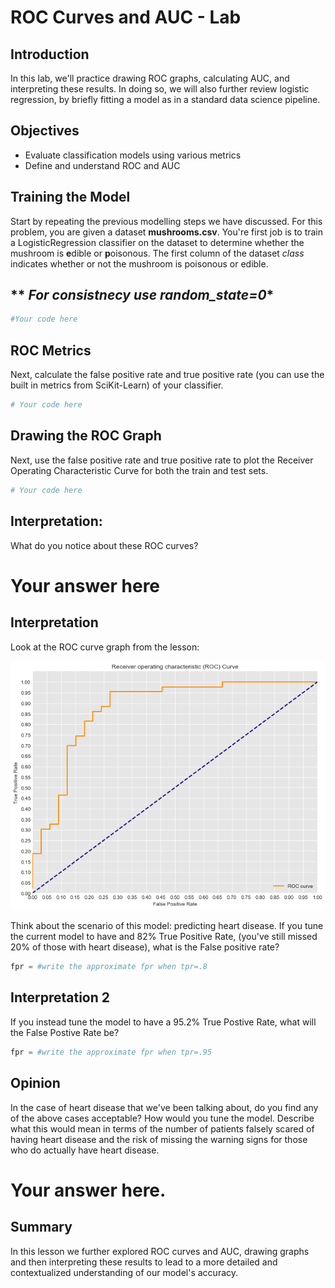 
# ROC Curves and AUC - Lab


## Introduction 

In this lab, we'll practice drawing ROC graphs, calculating AUC, and interpreting these results. In doing so, we will also further review logistic regression, by briefly fitting a model as in a standard data science pipeline.

## Objectives

* Evaluate classification models using various metrics
* Define and understand ROC and AUC

## Training the Model

Start by repeating the previous modelling steps we have discussed. For this problem, you are given a dataset **mushrooms.csv**. You're first job is to train a LogisticRegression classifier on the dataset to determine whether the mushroom is **e**dible or **p**oisonous. The first column of the dataset *class* indicates whether or not the mushroom is poisonous or edible.

## ** *For consistnecy use random_state=0**


```python
#Your code here
```

## ROC Metrics
  
Next, calculate the false positive rate and true positive rate (you can use the built in metrics from SciKit-Learn) of your classifier.


```python
# Your code here
```

## Drawing the ROC Graph

Next, use the false positive rate and true positive rate to plot the Receiver Operating Characteristic Curve for both the train and test sets.


```python
# Your code here
```

## Interpretation:

What do you notice about these ROC curves?

# Your answer here

## Interpretation
Look at the ROC curve graph from the lesson:  

<img src="images/lesson_roc_graph.png">

Think about the scenario of this model: predicting heart disease. If you tune the current model to have and 82% True Positive Rate, (you've still missed 20% of those with heart disease), what is the False positive rate?


```python
fpr = #write the approximate fpr when tpr=.8
```

## Interpretation 2
If you instead tune the model to have a 95.2% True Postive Rate, what will the False Postive Rate be?


```python
fpr = #write the approximate fpr when tpr=.95
```

## Opinion
In the case of heart disease that we've been talking about, do you find any of the above cases acceptable? How would you tune the model. Describe what this would mean in terms of the number of patients falsely scared of having heart disease and the risk of missing the warning signs for those who do actually have heart disease.

# Your answer here.

## Summary

In this lesson we further explored ROC curves and AUC, drawing graphs and then interpreting these results to lead to a more detailed and contextualized understanding of our model's accuracy.
